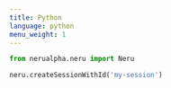 ```yaml
---
title: Python
language: python
menu_weight: 1
---
```


```python
from nerualpha.neru import Neru

neru.createSessionWithId('my-session')
```